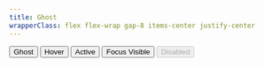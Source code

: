 ```yaml
---
title: Ghost
wrapperClass: flex flex-wrap gap-8 items-center justify-center
---
```


<button type="button" class="vv-button vv-button--ghost">
   Ghost
</button>
<button type="button" class="vv-button vv-button--ghost hover">
    Hover
</button>
<button type="button" class="vv-button vv-button--ghost active">
    Active
</button>
<button type="button" class="vv-button vv-button--ghost focus-visible">
    Focus Visible
</button>
<button type="button" class="vv-button vv-button--ghost" disabled>
    Disabled
</button>